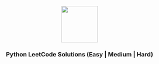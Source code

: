 <div align="center"><a href="#"><img width=100 src="https://leetcode.com/static/images/LeetCode_logo_rvs.png"></a></div>

<div align="center"><h3>Python LeetCode Solutions (Easy | Medium | Hard)</h3></div>